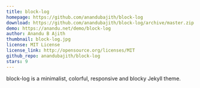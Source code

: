 ```yaml
---
title: block-log
homepage: https://github.com/anandubajith/block-log
download: https://github.com/anandubajith/block-log/archive/master.zip
demo: https://anandu.net/demo/block-log
author: Anandu B Ajith
thumbnail: block-log.jpg
license: MIT License
license_link: http://opensource.org/licenses/MIT
github_repo: anandubajith/block-log
stars: 9
---
```


block-log is a minimalist, colorful, responsive and blocky Jekyll theme.
